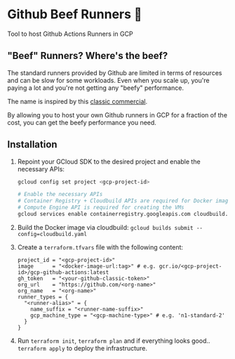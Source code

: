 # Github Beef Runners 🥩
Tool to host Github Actions Runners in GCP

## "Beef" Runners? Where's the beef?

The standard runners provided by Github are limited in terms of resources and can be slow for some workloads. Even when you scale up, you're paying a lot and you're not getting any "beefy" performance.

The name is inspired by this [classic commercial](https://www.youtube.com/watch?v=u0aKKFybRNM).

By allowing you to host your own Github runners in GCP for a fraction of the cost, you can get the beefy performance you need.


## Installation

1. Repoint your GCloud SDK to the desired project and enable the necessary APIs:
   ```bash
   gcloud config set project <gcp-project-id>

   # Enable the necessary APIs
   # Container Registry + Cloudbuild APIs are required for Docker image building
   # Compute Engine API is required for creating the VMs
   gcloud services enable containerregistry.googleapis.com cloudbuild.googleapis.com compute.googleapis.com
   ```

2. Build the Docker image via cloudbuild: `gcloud builds submit --config=cloudbuild.yaml`

3. Create a `terraform.tfvars` file with the following content:
   ```hcl
   project_id = "<gcp-project-id>"
   image      = "<docker-image-url:tag>" # e.g. gcr.io/<gcp-project-id>/gcp-github-actions:latest
   gh_token   = "<your-github-classic-token>"
   org_url    = "https://github.com/<org-name>"
   org_name   = "<org-name>"
   runner_types = {
     "<runner-alias>" = {
       name_suffix = "<runner-name-suffix>"
       gcp_machine_type = "<gcp-machine-type>" # e.g. 'n1-standard-2'
     }
   }
   ```
4. Run `terraform init`, `terraform plan` and if everything looks good.. `terraform apply` to deploy the infrastructure.

